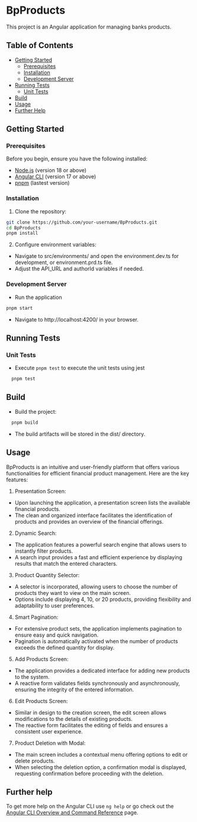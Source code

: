 # BpProducts

This project is an Angular application for managing banks products.

## Table of Contents

- [Getting Started](#getting-started)
  - [Prerequisites](#prerequisites)
  - [Installation](#installation)
  - [Development Server](#development-server)
- [Running Tests](#running-tests)
  - [Unit Tests](#unit-tests)
- [Build](#build)
- [Usage](#usage)
- [Further Help](#further-help)

## Getting Started

### Prerequisites

Before you begin, ensure you have the following installed:

- [Node.js](https://nodejs.org/en/) (version 18 or above)
- [Angular CLI](https://angular.io/cli) (version 17 or above)
- [pnpm](https://pnpm.io/installation) (lastest version)

### Installation

1. Clone the repository:

```bash
git clone https://github.com/your-username/BpProducts.git
cd BpProducts
pnpm install
```

2. Configure environment variables:

- Navigate to src/environments/ and open the environment.dev.ts for development, or environment.prd.ts file.
- Adjust the API_URL and authorId variables if needed.

### Development Server

- Run the application

```bash
pnpm start
```

- Navigate to http://localhost:4200/ in your browser.

## Running Tests

### Unit Tests

- Execute `pnpm test` to execute the unit tests using jest

```bash
  pnpm test
```

## Build

- Build the project:

```bash
  pnpm build
```

- The build artifacts will be stored in the dist/ directory.

## Usage

BpProducts is an intuitive and user-friendly platform that offers various functionalities for efficient financial product management. Here are the key features:

1. Presentation Screen:

  - Upon launching the application, a presentation screen lists the available financial products.
  - The clean and organized interface facilitates the identification of products and provides an overview of the financial offerings.

2. Dynamic Search:

  - The application features a powerful search engine that allows users to instantly filter products.
  - A search input provides a fast and efficient experience by displaying results that match the entered characters.

3. Product Quantity Selector:

  - A selector is incorporated, allowing users to choose the number of products they want to view on the main screen.
  - Options include displaying 4, 10, or 20 products, providing flexibility and adaptability to user preferences.

4. Smart Pagination:

  - For extensive product sets, the application implements pagination to ensure easy and quick navigation.
  - Pagination is automatically activated when the number of products exceeds the defined quantity for display.

5. Add Products Screen:

  - The application provides a dedicated interface for adding new products to the system.
  - A reactive form validates fields synchronously and asynchronously, ensuring the integrity of the entered information.

6. Edit Products Screen:

  - Similar in design to the creation screen, the edit screen allows modifications to the details of existing products.
  - The reactive form facilitates the editing of fields and ensures a consistent user experience.

7. Product Deletion with Modal:

  - The main screen includes a contextual menu offering options to edit or delete products.
  - When selecting the deletion option, a confirmation modal is displayed, requesting confirmation before proceeding with the deletion.

## Further help

To get more help on the Angular CLI use `ng help` or go check out the [Angular CLI Overview and Command Reference](https://angular.io/cli) page.
